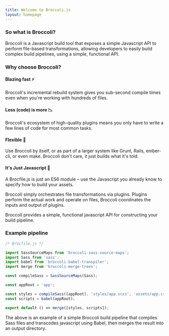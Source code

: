 ```yaml
---
title: Welcome to Broccoli.js
layout: homepage
---
```


### So what is Broccoli?

Broccoli is a Javascript build tool that exposes a simple Javascript API to perform file-based transformations,
allowing developers to easily build complex build pipelines, using a simple, functional API.

### Why choose Broccoli?

<div class="summary">
    <div>
        <h4>Blazing fast ⚡️</h4>
        <p>Broccoli's incremental rebuild system gives you sub-second compile times even when you're working with hundreds of files.</p>
    </div>
    <div>
        <h4>Less (code) is more 📉</h4>
        <p>Broccoli's ecosystem of high-quality plugins means you only have to write a few lines of code for most common tasks.</p>
    </div>
    <div>
        <h4>Flexible 🤸‍</h4>
        <p>Use Broccoli by itself, or as part of a larger system like Grunt, Rails, ember-cli, or even make. Broccoli don't care, it just builds what it's told.</p>
    </div>
    <div>
        <h4>It's Just Javascript 🙌</h4>
        <p>A Brocfile.js is just an ES6 module – use the Javascript you already know to specify how to build your assets.</p>
    </div>
</div>

Broccoli simply orchestrates file transformations via plugins. Plugins perform the actual work and operate on files,
Broccoli coordinates the inputs and output of plugins.

Broccoli provides a simple, functional javascript API for constructing your build pipeline.

### Example pipeline

```js
/* Brocfile.js */

import SassSourceMaps from 'broccoli-sass-source-maps';
import Sass from 'sass';
import babel from 'broccoli-babel-transpiler';
import merge from 'broccoli-merge-trees';

const compileSass = SassSourceMaps(Sass);

const appRoot = 'app';

const styles = compileSass([appRoot], 'styles/app.scss', 'assets/app.css');
const scripts = babel(appRoot);

export default () => merge([styles, scripts]);
```

The above is an example of a simple Broccoli build pipeline that compiles Sass files and transcodes javascript using
Babel, then merges the result into an output directory.
